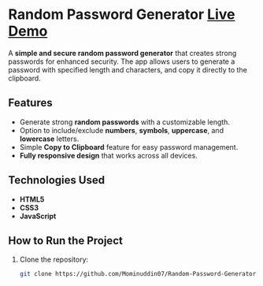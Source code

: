 # Random Password Generator [Live Demo](https://mominuddin07.github.io/Random-Password-Generator)

A **simple and secure random password generator** that creates strong passwords for enhanced security. The app allows users to generate a password with specified length and characters, and copy it directly to the clipboard.

## Features

- Generate strong **random passwords** with a customizable length.
- Option to include/exclude **numbers**, **symbols**, **uppercase**, and **lowercase** letters.
- Simple **Copy to Clipboard** feature for easy password management.
- **Fully responsive design** that works across all devices.

## Technologies Used

- **HTML5**
- **CSS3**
- **JavaScript**

## How to Run the Project

1. Clone the repository:
   ```bash
   git clone https://github.com/Mominuddin07/Random-Password-Generator.git
